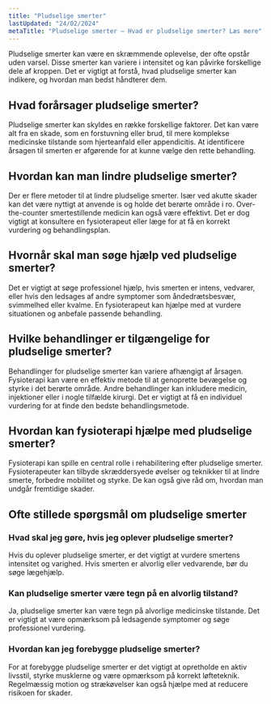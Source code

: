 ```yaml
---
title: "Pludselige smerter"
lastUpdated: "24/02/2024"
metaTitle: "Pludselige smerter – Hvad er pludselige smerter? Læs mere"
---
```


Pludselige smerter kan være en skræmmende oplevelse, der ofte opstår uden varsel. Disse smerter kan variere i intensitet og kan påvirke forskellige dele af kroppen. Det er vigtigt at forstå, hvad pludselige smerter kan indikere, og hvordan man bedst håndterer dem.

## Hvad forårsager pludselige smerter?

Pludselige smerter kan skyldes en række forskellige faktorer. Det kan være alt fra en skade, som en forstuvning eller brud, til mere komplekse medicinske tilstande som hjerteanfald eller appendicitis. At identificere årsagen til smerten er afgørende for at kunne vælge den rette behandling.

## Hvordan kan man lindre pludselige smerter?

Der er flere metoder til at lindre pludselige smerter. Især ved akutte skader kan det være nyttigt at anvende is og holde det berørte område i ro. Over-the-counter smertestillende medicin kan også være effektivt. Det er dog vigtigt at konsultere en fysioterapeut eller læge for at få en korrekt vurdering og behandlingsplan.

## Hvornår skal man søge hjælp ved pludselige smerter?

Det er vigtigt at søge professionel hjælp, hvis smerten er intens, vedvarer, eller hvis den ledsages af andre symptomer som åndedrætsbesvær, svimmelhed eller kvalme. En fysioterapeut kan hjælpe med at vurdere situationen og anbefale passende behandling.

## Hvilke behandlinger er tilgængelige for pludselige smerter?

Behandlinger for pludselige smerter kan variere afhængigt af årsagen. Fysioterapi kan være en effektiv metode til at genoprette bevægelse og styrke i det berørte område. Andre behandlinger kan inkludere medicin, injektioner eller i nogle tilfælde kirurgi. Det er vigtigt at få en individuel vurdering for at finde den bedste behandlingsmetode.

## Hvordan kan fysioterapi hjælpe med pludselige smerter?

Fysioterapi kan spille en central rolle i rehabilitering efter pludselige smerter. Fysioterapeuter kan tilbyde skræddersyede øvelser og teknikker til at lindre smerte, forbedre mobilitet og styrke. De kan også give råd om, hvordan man undgår fremtidige skader.

## Ofte stillede spørgsmål om pludselige smerter

### Hvad skal jeg gøre, hvis jeg oplever pludselige smerter?

Hvis du oplever pludselige smerter, er det vigtigt at vurdere smertens intensitet og varighed. Hvis smerten er alvorlig eller vedvarende, bør du søge lægehjælp.

### Kan pludselige smerter være tegn på en alvorlig tilstand?

Ja, pludselige smerter kan være tegn på alvorlige medicinske tilstande. Det er vigtigt at være opmærksom på ledsagende symptomer og søge professionel vurdering.

### Hvordan kan jeg forebygge pludselige smerter?

For at forebygge pludselige smerter er det vigtigt at opretholde en aktiv livsstil, styrke musklerne og være opmærksom på korrekt løfteteknik. Regelmæssig motion og strækøvelser kan også hjælpe med at reducere risikoen for skader.